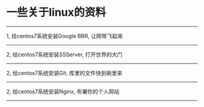 # 一些关于linux的资料

-----------------------------------------------------------------------------------------
1, 给centos7系统安装Google BBR, 让网带飞起来

-----------------------------------------------------------------------------------------
2, 给centos7系统安装SSServer, 打开世界的大门

-----------------------------------------------------------------------------------------
2, 给centos7系统安装Git, 库里的文件快到碗里来

-----------------------------------------------------------------------------------------
2, 给centos7系统安装Nginx, 布署你的个人网站

-----------------------------------------------------------------------------------------
